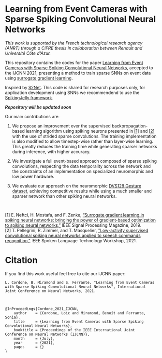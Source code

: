 # Learning from Event Cameras with Sparse Spiking Convolutional Neural Networks

*This work is supported by the French technological research agency (ANRT) through a CIFRE thesis in collaboration between Renault and Université Côte d'Azur.*

This repository contains the codes for the paper [Learning from Event Cameras with Sparse Spiking Convolutional Neural Networks](https://arxiv.org/abs/2104.12579), accepted to the IJCNN 2021, presenting a method to train sparse SNNs on event data using [surrogate gradient learning](https://arxiv.org/abs/1901.09948). 

Inspired by [S2Net](https://github.com/romainzimmer/s2net). This code is shared for research purposes only, for application development using SNNs we recommendend to use the [SpikingJelly framework](https://github.com/fangwei123456/spikingjelly).

***Repository will be updated soon***

Our main contributions are:

1. We propose an improvement over the supervised backpropagation-based learning algorithm using spiking neurons presented in [[1]](https://arxiv.org/abs/1901.09948) and [[2]](https://arxiv.org/abs/2011.06846) with the use of strided sparse convolutions. The training implementation is also modified to allow timestep-wise rather than layer-wise learning. This greatly reduces the training time while generating sparser networks during inference, with higher accuracy.

2. We investigate a full event-based approach composed of sparse spiking convolutions, respecting the data temporality across the network and the constraints of an implementation on specialized neuromorphic and low power hardware.

3. We evaluate our approach on the neuromorphic [DVS128 Gesture dataset](https://research.ibm.com/interactive/dvsgesture/), achieving competitive results while using a much smaller and sparser network than other spiking neural networks.

<br>

[1] E. Neftci, H. Mostafa, and F. Zenke, [“Surrogate gradient learning in spiking neural networks: bringing the power of gradient-based optimization to spiking neural networks,”](https://arxiv.org/abs/1901.09948) IEEE Signal Processing Magazine, 2019.
<br>
[2] T. Pellegrini, R. Zimmer, and T. Masquelier, ["Low-activity supervised convolutional spiking neural networks applied to speech commands recognition,"](https://arxiv.org/abs/2011.06846) IEEE Spoken Language Technology Workshop, 2021.

# Citation

If you find this work useful feel free to cite our IJCNN paper:

    L. Cordone, B. Miramond and S. Ferrante, "Learning from Event Cameras with Sparse Spiking Convolutional Neural Networks", International Joint Conference on Neural Networks, 2021.

<br>

    @InProceedings{Cordone_2021_IJCNN,
        author    = {Cordone, Loic and Miramond, Benoît and Ferrante, Sonia},
        title     = {Learning from Event Cameras with Sparse Spiking Convolutional Neural Networks},
        booktitle = {Proceedings of the IEEE International Joint Conference on Neural Networks (IJCNN)},
        month     = {July},
        year      = {2021},
        pages     = {}
    }
